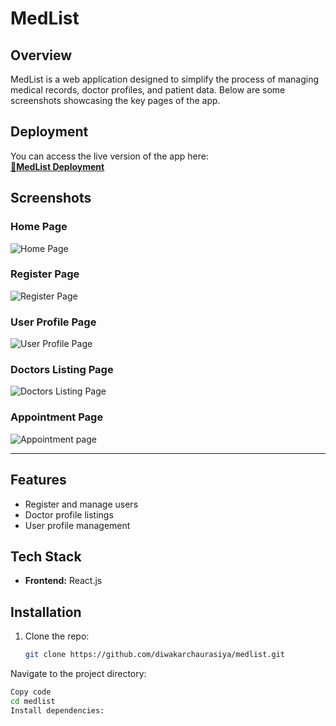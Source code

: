 # MedList

## Overview
MedList is a web application designed to simplify the process of managing medical records, doctor profiles, and patient data. Below are some screenshots showcasing the key pages of the app.

## Deployment
You can access the live version of the app here:  
[**🔗MedList Deployment**](https://medlistbydiwakar.netlify.app/)

## Screenshots

### Home Page
![Home Page](https://media.licdn.com/dms/image/v2/D5622AQHxJKPI2r0GXQ/feedshare-shrink_2048_1536/feedshare-shrink_2048_1536/0/1727948514266?e=1730937600&v=beta&t=gYOzZ5EeB_LJ1TKLuEYIcrFhOtTFwpqErdaPVfmElMA)

### Register Page
![Register Page](https://media.licdn.com/dms/image/v2/D5622AQGemgRWl1clMw/feedshare-shrink_2048_1536/feedshare-shrink_2048_1536/0/1727948511432?e=1730937600&v=beta&t=4NtWi3TRTc12qQz8Wqi0ne74ZAsZ-e6ythe6EjIWxq0)

### User Profile Page
![User Profile Page](https://media.licdn.com/dms/image/v2/D5622AQE1J9RdvmjMtA/feedshare-shrink_2048_1536/feedshare-shrink_2048_1536/0/1727948511545?e=1730937600&v=beta&t=vUr344JQBKDBJ6eRHwsE8sdgkbOqacmLUzubt76aAXE)

### Doctors Listing Page
![Doctors Listing Page](https://media.licdn.com/dms/image/v2/D5622AQF1I8xoPInmjA/feedshare-shrink_2048_1536/feedshare-shrink_2048_1536/0/1727948513781?e=1730937600&v=beta&t=epgCPX2V90dg4EXYsO_4VCADH2RzhOPE8JxlxlGXiMA)

### Appointment Page
![Appointment page](https://media.licdn.com/dms/image/v2/D5622AQELmxUfnA3R9w/feedshare-shrink_2048_1536/feedshare-shrink_2048_1536/0/1727948511876?e=1730937600&v=beta&t=Ct3E8pHiucxpQEgIwDwhVBT-ZLohjd_f9LRA9qmH8bc)

---

## Features
- Register and manage users
- Doctor profile listings
- User profile management

## Tech Stack
- **Frontend:** React.js

## Installation
1. Clone the repo:
   ```bash
   git clone https://github.com/diwakarchaurasiya/medlist.git
Navigate to the project directory:
```bash
Copy code
cd medlist
Install dependencies:
